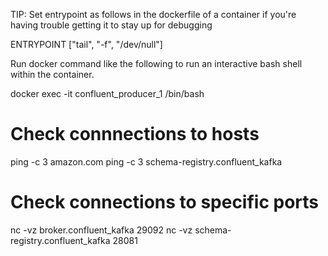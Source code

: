 TIP: Set entrypoint as follows in the dockerfile of a container if you're having trouble getting it to stay up for debugging

ENTRYPOINT ["tail", "-f", "/dev/null"]

Run docker command like the following to run an interactive bash shell within the container.

docker exec -it confluent_producer_1 /bin/bash

# Check connnections to hosts
ping -c 3 amazon.com
ping -c 3 schema-registry.confluent_kafka

# Check connections to specific ports
nc -vz broker.confluent_kafka 29092
nc -vz schema-registry.confluent_kafka 28081 